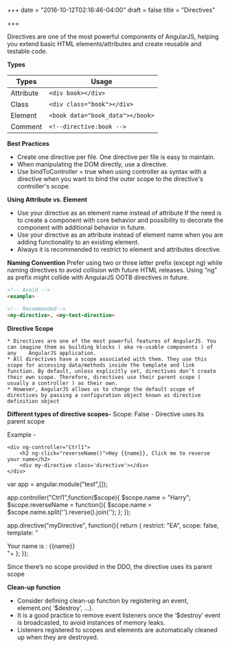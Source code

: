 +++
date = "2016-10-12T02:16:46-04:00"
draft = false
title = "Directives"

+++

Directives are one of the most powerful components of AngularJS, helping you extend basic HTML elements/attributes and create reusable and testable code.

<b>Types</b>

  Types         |     Usage     
  ---           |     ---
  Attribute     |     `<div book></div>`
  Class         |     `<div class="book"></div>`
  Element       |     `<book data="book_data"></book>`
  Comment       |     `<!--directive:book -->`


<b>Best Practices</b>

   * Create one directive per file. One directive per file is easy to maintain.
   * When manipulating the DOM directly, use a directive.
   * Use bindToController = true when using controller as syntax with a directive when you want to bind the outer scope to the directive's controller's scope.


<b>Using Attribute vs. Element</b>

   * Use your directive as an element name instead of attribute If the need is to create a component with core behavior and possibility to decorate the component with additional behavior in future.
   * Use your directive as an attribute instead of element name when you are adding functionality to an existing element.
   * Always it is recommended to restrict to element and attributes directive.


<b>Naming Convention</b>
Prefer using two or three letter prefix (except ng) while naming directives to avoid collision with future HTML releases. Using “ng” as prefix might collide with AngularJS OOTB directives in future.

```html
<!-- Avoid -->
<example>

<!-- Recommended-->
<my-directive>, <my-test-directive>
```
<b>Directive Scope</b>

    * Directives are one of the most powerful features of AngularJS. You can imagine them as building blocks ( aka re-usable components ) of any    AngularJS application.
    * All directives have a scope associated with them. They use this scope for accessing data/methods inside the template and link function. By default, unless explicitly set, directives don’t create their own scope. Therefore, directives use their parent scope ( usually a controller ) as their own.
    * However, AngularJS allows us to change the default scope of directives by passing a configuration object known as directive definition object

<b>Different types of directive scopes-</b>
  Scope: False - Directive uses its parent scope 

  Example -

<div ng-app="test">
    
    <div ng-controller="Ctrl1">
        <h2 ng-click="reverseName()">Hey {{name}}, Click me to reverse your name</h2>
        <div my-directive class='directive'></div>
    </div>
</div>

var app = angular.module("test",[]);

app.controller("Ctrl1",function($scope){
    $scope.name = "Harry";
    $scope.reverseName = function(){
        $scope.name = $scope.name.split('').reverse().join('');
    };
});

app.directive("myDirective", function(){
    return {
        restrict: "EA",
        scope: false,
        template: "<div>Your name is : {{name}}</div>"+
    };
});

  Since there’s no scope provided in the DDO, the directive uses its parent scope

<b>Clean-up function</b>

   * Consider defining clean-up function by registering an event, element.on( ‘$destroy’, …).
   * It is a good practice to remove event listeners once the ‘$destroy’ event is broadcasted, to avoid instances of memory leaks.
   * Listeners registered to scopes and elements are automatically cleaned up when they are destroyed.
